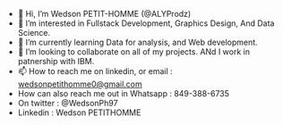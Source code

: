 - 👋 Hi, I’m  Wedson PETIT-HOMME (@ALYProdz)
- 👀 I’m interested in Fullstack Development, Graphics Design, And Data Science.
- 🌱 I’m currently learning Data for analysis, and Web development.
- 💞️ I’m looking to collaborate on all of my projects. ANd I work in patnership with IBM.
- 📫 How to reach me on linkedin, or email : wedsonpetithomme0@gmail.com
- How can also reach me out in Whatsapp : 849-388-6735
- On twitter : @WedsonPh97
- Linkedin : Wedson PETITHOMME

<!---
ALYProdz/ALYProdz is a ✨ special ✨ repository because its `README.md` (this file) appears on your GitHub profile.
You can click the Preview link to take a look at your changes.
--->
